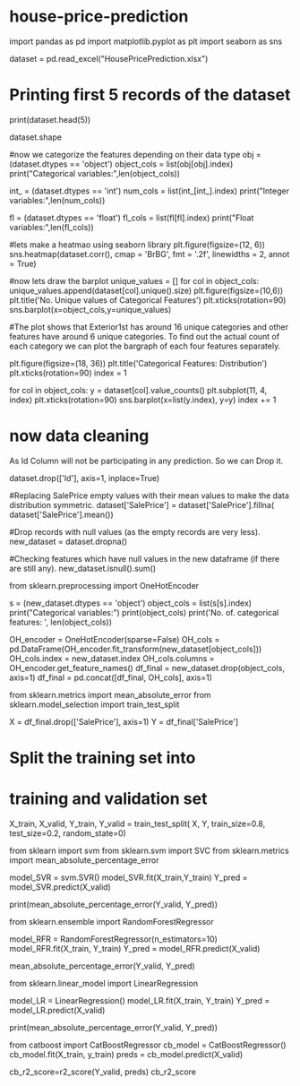 # house-price-prediction
import pandas as pd
import matplotlib.pyplot as plt
import seaborn as sns
 
dataset = pd.read_excel("HousePricePrediction.xlsx")
 
# Printing first 5 records of the dataset
print(dataset.head(5))

dataset.shape

#now we categorize the features depending on their data type
obj = (dataset.dtypes == 'object')
object_cols = list(obj[obj].index)
print("Categorical variables:",len(object_cols))
 
int_ = (dataset.dtypes == 'int')
num_cols = list(int_[int_].index)
print("Integer variables:",len(num_cols))
 
fl = (dataset.dtypes == 'float')
fl_cols = list(fl[fl].index)
print("Float variables:",len(fl_cols))

#lets make a  heatmao using seaborn library
plt.figure(figsize=(12, 6))
sns.heatmap(dataset.corr(),
            cmap = 'BrBG',
            fmt = '.2f',
            linewidths = 2,
            annot = True)

#now lets draw the barplot
unique_values = []
for col in object_cols:
  unique_values.append(dataset[col].unique().size)
plt.figure(figsize=(10,6))
plt.title('No. Unique values of Categorical Features')
plt.xticks(rotation=90)
sns.barplot(x=object_cols,y=unique_values)

#The plot shows that Exterior1st has around 16 unique categories and other features have around  6 unique categories. To find out the actual count of each category we can plot the bargraph of each four features separately.

plt.figure(figsize=(18, 36))
plt.title('Categorical Features: Distribution')
plt.xticks(rotation=90)
index = 1
 
for col in object_cols:
    y = dataset[col].value_counts()
    plt.subplot(11, 4, index)
    plt.xticks(rotation=90)
    sns.barplot(x=list(y.index), y=y)
    index += 1


 # now data cleaning
 As Id Column will not be participating in any prediction. So we can Drop it.
 
 dataset.drop(['Id'],
             axis=1,
             inplace=True)

#Replacing SalePrice empty values with their mean values to make the data distribution symmetric.
dataset['SalePrice'] = dataset['SalePrice'].fillna(
  dataset['SalePrice'].mean())
  
#Drop records with null values (as the empty records are very less).
new_dataset = dataset.dropna()

#Checking features which have null values in the new dataframe (if there are still any).
new_dataset.isnull().sum()

from sklearn.preprocessing import OneHotEncoder
 
s = (new_dataset.dtypes == 'object')
object_cols = list(s[s].index)
print("Categorical variables:")
print(object_cols)
print('No. of. categorical features: ', 
      len(object_cols))

OH_encoder = OneHotEncoder(sparse=False)
OH_cols = pd.DataFrame(OH_encoder.fit_transform(new_dataset[object_cols]))
OH_cols.index = new_dataset.index
OH_cols.columns = OH_encoder.get_feature_names()
df_final = new_dataset.drop(object_cols, axis=1)
df_final = pd.concat([df_final, OH_cols], axis=1)


from sklearn.metrics import mean_absolute_error
from sklearn.model_selection import train_test_split
 
X = df_final.drop(['SalePrice'], axis=1)
Y = df_final['SalePrice']
 
# Split the training set into 
# training and validation set
X_train, X_valid, Y_train, Y_valid = train_test_split(
    X, Y, train_size=0.8, test_size=0.2, random_state=0)


from sklearn import svm
from sklearn.svm import SVC
from sklearn.metrics import mean_absolute_percentage_error
 
model_SVR = svm.SVR()
model_SVR.fit(X_train,Y_train)
Y_pred = model_SVR.predict(X_valid)
 
print(mean_absolute_percentage_error(Y_valid, Y_pred))

from sklearn.ensemble import RandomForestRegressor
 
model_RFR = RandomForestRegressor(n_estimators=10)
model_RFR.fit(X_train, Y_train)
Y_pred = model_RFR.predict(X_valid)
 
mean_absolute_percentage_error(Y_valid, Y_pred)


from sklearn.linear_model import LinearRegression
 
model_LR = LinearRegression()
model_LR.fit(X_train, Y_train)
Y_pred = model_LR.predict(X_valid)
 
print(mean_absolute_percentage_error(Y_valid, Y_pred))

from catboost import CatBoostRegressor
cb_model = CatBoostRegressor()
cb_model.fit(X_train, y_train)
preds = cb_model.predict(X_valid) 
 
cb_r2_score=r2_score(Y_valid, preds)
cb_r2_score
